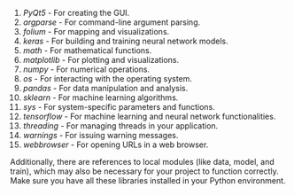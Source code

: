 1. *PyQt5* - For creating the GUI.
2. *argparse* - For command-line argument parsing.
3. *folium* - For mapping and visualizations.
4. *keras* - For building and training neural network models.
5. *math* - For mathematical functions.
6. *matplotlib* - For plotting and visualizations.
7. *numpy* - For numerical operations.
8. *os* - For interacting with the operating system.
9. *pandas* - For data manipulation and analysis.
10. *sklearn* - For machine learning algorithms.
11. *sys* - For system-specific parameters and functions.
12. *tensorflow* - For machine learning and neural network functionalities.
13. *threading* - For managing threads in your application.
14. *warnings* - For issuing warning messages.
15. *webbrowser* - For opening URLs in a web browser.

Additionally, there are references to local modules (like data, model, and train), which may also be necessary for your project to function correctly. Make sure you have all these libraries installed in your Python environment.
